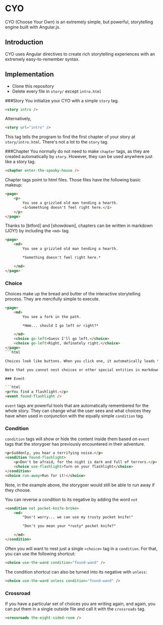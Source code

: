 CYO
===

CYO (Choose Your Own) is an extremely simple, but powerful, storytelling engine built with Angular.js.

Introduction
------------
CYO uses Angular directives to create rich storytelling experiences with an extremely easy-to-remember syntax.


Implementation
--------------
- Clone this repository
- Delete every file in `story/` except `intro.html`


###Story
You initialize your CYO with a simple `story` tag.

```html
<story intro />
```

Alternatively,

```html
<story url="intro" />
```

This tag tells the program to find the first chapter of your story at `story/intro.html`. There's not a lot to the `story` tag.

###Chapter
You normally do not need to make `chapter` tags, as they are created automatically by `story`. However, they can be used anywhere just like a story tag.

```html
<chapter enter-the-spooky-house />
```

Chapter tags point to html files. Those files have the following basic makeup:

```html
<page>
	<p>
		You see a grizzled old man tending a hearth.
		<i>Something doesn't feel right here.</i>
	</p>
</page>
```

Thanks to [btford] and [showdown], chapters can be written in markdown (JOY!) by including the `<md>` tag.

```html
<page>
	<md>
		You see a grizzled old man tending a hearth.

		*Something doesn't feel right here.*

	</md>
</page>
```

### Choice

Choices make up the bread and butter of the interactive storytelling process. They are mercifully simple to execute.

```html
<page>
	<md>
		You see a fork in the path. 

		*Hmm... should I go left or right?*

	</md>
	<choice go-left>Guess I'll go left.</choice>
	<choice go-left>Right, definately right.</choice>
</page>
```html

Choices look like buttons. When you click one, it automatically loads the chapter. `go-left` would load the file `story/go-left.html` and so-on. 

Note that you cannot nest choices or other special entities in markdown blocks yet.

### Event

```html
<p>You find a flashlight.</p>
<event found-flashlight />
```

`event` tags are powerful tools that are automatically remembered for the whole story. They can change what the user sees and what choices they have when used in conjunction with the equally simple `condition` tag.

### Condition

`condition` tags will show or hide the content inside them based on `event` tags that the storygoer has previously encountered in their adventure.

```html
<p>Suddenly, you hear a terrifying noise.</p>
<condition found-flashlight>
	<p>Don't be afraid, for the night is dark and full of terrors.</p>
	<choice use-flashlight>Turn on your flashlight</choice>
</condition>
<choice run-away>Run for it!</choice>
```

Note, in the example above, the storygoer would still be able to run away if they choose.

You can reverse a condition to its negative by adding the word `not`

```html
<condition not pocket-knife-broke>
	<md>
		"Don't worry... we can use my trusty pocket knife!"

		"Don't you mean your *rusty* pocket knife?"

	</md>
</condition>

```

Often you will want to nest just a single `<choice>` tag in a `condition`. For that, you can use the following shortcut:

```html
<choice use-the-wand condition="found-wand" />
```

The condition shortcut can also be turned into its negative with `unless`:

```html
<choice use-the-wand unless condition="found-wand" />
```

### Crossroad

If you have a particular set of choices you are writing again, and again, you can put them in a single outside file and call it with the `crossroads` tag.

```html
<crossroads the-eight-sided-room />
```
